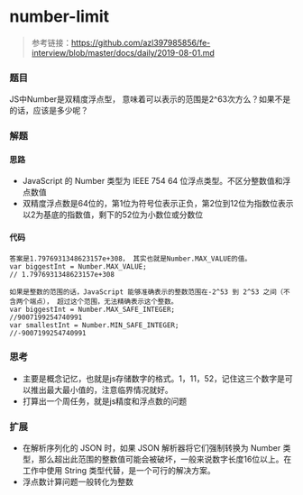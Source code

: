 # number-limit

> 参考链接：https://github.com/azl397985856/fe-interview/blob/master/docs/daily/2019-08-01.md



### 题目

JS中Number是双精度浮点型， 意味着可以表示的范围是2^63次方么？如果不是的话，应该是多少呢？



### 解题

#### 思路

* JavaScript 的 Number 类型为 IEEE 754 64 位浮点类型。不区分整数值和浮点数值
* 双精度浮点数是64位的，第1位为符号位表示正负，第2位到12位为指数位表示以2为基底的指数值，剩下的52位为小数位或分数位

#### 代码

```
答案是1.7976931348623157e+308， 其实也就是Number.MAX_VALUE的值。
var biggestInt = Number.MAX_VALUE;
// 1.7976931348623157e+308

如果是整数的范围的话，JavaScript 能够准确表示的整数范围在-2^53 到 2^53 之间（不含两个端点）， 超过这个范围，无法精确表示这个整数。
var biggestInt = Number.MAX_SAFE_INTEGER;
//9007199254740991
var smallestInt = Number.MIN_SAFE_INTEGER;
//-9007199254740991
```



### 思考

* 主要是概念记忆，也就是js存储数字的格式。1，11，52，记住这三个数字是可以推出最大最小值的，注意临界情况就好。
* 打算出一个周任务，就是js精度和浮点数的问题



### 扩展

* 在解析序列化的 JSON 时，如果 JSON 解析器将它们强制转换为 Number 类型，那么超出此范围的整数值可能会被破坏，一般来说数字长度16位以上。在工作中使用 String 类型代替，是一个可行的解决方案。
* 浮点数计算问题一般转化为整数